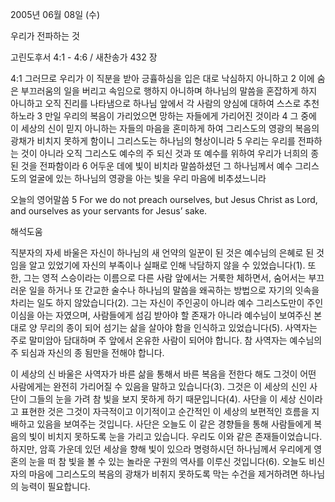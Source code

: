 2005년 06월 08일 (수)

우리가 전파하는 것



고린도후서 4:1 - 4:6 / 새찬송가 432 장


4:1 그러므로 우리가 이 직분을 받아 긍휼하심을 입은 대로 낙심하지 아니하고 2 이에 숨은 부끄러움의 일을 버리고 속임으로 행하지 아니하며 하나님의 말씀을 혼잡하게 하지 아니하고 오직 진리를 나타냄으로 하나님 앞에서 각 사람의 양심에 대하여 스스로 추천하노라 3 만일 우리의 복음이 가리었으면 망하는 자들에게 가리어진 것이라 4 그 중에 이 세상의 신이 믿지 아니하는 자들의 마음을 혼미하게 하여 그리스도의 영광의 복음의 광채가 비치지 못하게 함이니 그리스도는 하나님의 형상이니라 5 우리는 우리를 전파하는 것이 아니라 오직 그리스도 예수의 주 되신 것과 또 예수를 위하여 우리가 너희의 종 된 것을 전파함이라 6 어두운 데에 빛이 비치라 말씀하셨던 그 하나님께서 예수 그리스도의 얼굴에 있는 하나님의 영광을 아는 빛을 우리 마음에 비추셨느니라 

오늘의 영어말씀 
5 For we do not preach ourselves, but Jesus Christ as Lord, and ourselves as your servants for Jesus’  sake.

해석도움





직분자의 자세 
바울은 자신이 하나님의 새 언약의 일꾼이 된 것은 예수님의 은혜로 된 것임을 알고 있었기에 자신의 부족이나 실패로 인해 낙담하지 않을 수 있었습니다(1). 또한, 그는 영적 스승이라는 이름으로 다른 사람 앞에서는 거룩한 체하면서, 숨어서는 부끄러운 일을 하거나 또 간교한 술수나 하나님의 말씀을 왜곡하는 방법으로 자기의 잇속을 차리는 일도 하지 않았습니다(2). 그는 자신이 주인공이 아니라 예수 그리스도만이 주인이심을 아는 자였으며, 사람들에게 섬김 받아야 할 존재가 아니라 예수님이 보여주신 본대로 양 무리의 종이 되어 섬기는 삶을 살아야 함을 인식하고 있었습니다(5). 사역자는 주로 말미암아 담대하며 주 앞에서 온유한 사람이 되어야 합니다. 참 사역자는 예수님의 주 되심과 자신의 종 됨만을 전해야 합니다. 

이 세상의 신 
바울은 사역자가 바른 삶을 통해서 바른 복음을 전한다 해도 그것이 어떤 사람에게는 완전히 가리어질 수 있음을 말하고 있습니다(3). 그것은 이 세상의 신인 사단이 그들의 눈을 가려 참 빛을 보지 못하게 하기 때문입니다(4). 사단을 이 세상 신이라고 표현한 것은 그것이 자극적이고 이기적이고 순간적인 이 세상의 보편적인 흐름을 지배하고 있음을 보여주는 것입니다. 사단은 오늘도 이 같은 경향들을 통해 사람들에게 복음의 빛이 비치지 못하도록 눈을 가리고 있습니다. 우리도 이와 같은 존재들이었습니다. 하지만, 암흑 가운데 있던 세상을 향해 빛이 있으라 명령하시던 하나님께서 우리에게 영혼의 눈을 떠 참 빛을 볼 수 있는 놀라운 구원의 역사를 이루신 것입니다(6). 오늘도 비신자의 마음에 그리스도의 복음의 광채가 비취지 못하도록 막는 수건을 제거하려면 하나님의 능력이 필요합니다.